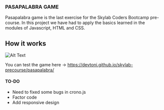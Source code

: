 ### PASAPALABRA GAME

Pasapalabra game is the last exercise for the Skylab Coders Bootcamp pre-course.
In this project we have had to apply the basics learned in the modules of Javascript, HTML and CSS.

## How it works

![Alt Text](http://res.cloudinary.com/drenzfi8m/image/upload/v1498768556/pasa.gif_rw5sb1.gif)

You can test the game here -> https://devtoni.github.io/skylab-precourse/pasapalabra/

#### TO-DO

- Need to fixed some bugs in crono.js
- Factor code
- Add responsive design

